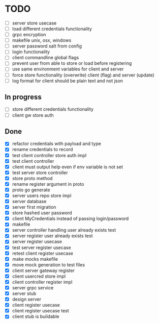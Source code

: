 # TODO

- [ ] server store usecase
- [ ] load different credentials functionality
- [ ] grpc encryption
- [ ] makefile unix, osx, windows
- [ ] server password salt from config
- [ ] login functionality
- [ ] client commandline global flags
- [ ] prevent user from able to store or load before registering
- [ ] use same environment variables for client and server
- [ ] force store functionality (overwrite) client (flag) and server (update)
- [ ] log format for client should be plain text and not json

## In progress

- [ ] store different credentials functionality
- [ ] client gw store auth

## Done

- [X] refactor credentials with payload and type
- [X] rename credentials to record
- [X] test client controller store auth impl
- [x] test client controller
- [X] client must output help even if env variable is not set
- [X] test server store controller
- [X] store proto method
- [X] rename register argument in proto
- [X] proto go generate
- [X] server users repo store impl
- [X] server database
- [X] server first migration
- [X] store hashed user password
- [X] client MyCredentials instead of passing login/password
- [X] makefile
- [X] server controller handling user already exists test
- [X] server register user already exists test
- [X] server register usecase
- [X] test server register usecase
- [X] retest client register usecase
- [X] make mocks makefile
- [X] move mock generation to test files
- [X] client server gateway register
- [X] client usercred store impl
- [X] client controller register impl
- [X] server grpc service
- [X] server stub
- [X] design server
- [X] client register usecase
- [X] client register usecase test
- [X] client stub is buildable

